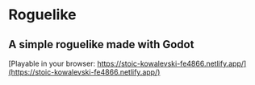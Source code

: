 # Roguelike
## A simple roguelike made with Godot

[Playable in your browser: https://stoic-kowalevski-fe4866.netlify.app/](https://stoic-kowalevski-fe4866.netlify.app/)